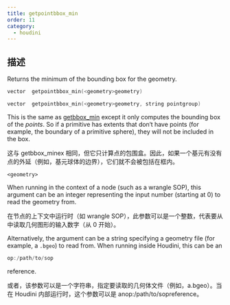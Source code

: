```yaml
---
title: getpointbbox_min
order: 11
category:
  - houdini
---
```

    
## 描述

Returns the minimum of the bounding box for the geometry.

```c
vector  getpointbbox_min(<geometry>geometry)
```

```c
vector  getpointbbox_min(<geometry>geometry, string pointgroup)
```

This is the same as [getbbox_min](getbbox_min.html "Returns the minimum of the
bounding box for the geometry.") except it only computes the bounding box of
the _points_. So if a primitive has extents that don‘t have points (for
example, the boundary of a primitive sphere), they will not be included in the
box.

这与 getbbox_minex 相同，但它只计算点的包围盒。因此，如果一个基元有没有点的外延（例如，基元球体的边界），它们就不会被包括在框内。

`<geometry>`

When running in the context of a node (such as a wrangle SOP), this argument
can be an integer representing the input number (starting at 0) to read the
geometry from.

在节点的上下文中运行时（如 wrangle SOP），此参数可以是一个整数，代表要从中读取几何图形的输入数字（从 0 开始）。

Alternatively, the argument can be a string specifying a geometry file (for
example, a `.bgeo`) to read from. When running inside Houdini, this can be an

```c
op:/path/to/sop
```

reference.

或者，该参数可以是一个字符串，指定要读取的几何体文件（例如，a.bgeo）。当在 Houdini 内部运行时，这个参数可以是 anop:/path/to/sopreference。
